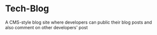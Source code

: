 # Tech-Blog
A CMS-style blog site where developers can public their blog posts and also comment on other developers' post
